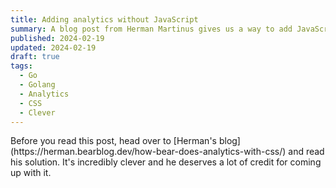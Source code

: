 ```yaml
---
title: Adding analytics without JavaScript
summary: A blog post from Herman Martinus gives us a way to add JavaScript-free analytics to our pages.
published: 2024-02-19
updated: 2024-02-19
draft: true
tags:
  - Go
  - Golang
  - Analytics
  - CSS
  - Clever
---
```


<p class="highlight">
  Before you read this post, head over to [Herman's blog](https://herman.bearblog.dev/how-bear-does-analytics-with-css/) and read his solution. It's incredibly clever and he deserves a lot of credit for coming up with it.
</p>

